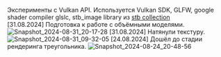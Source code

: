 Эксперименты с Vulkan API.
Используется Vulkan SDK, GLFW, google shader compiler glslc, stb_image library из [stb collection](https://github.com/nothings/stb)\
[31.08.2024]
Подготовка к работе с объёмными моделями.
![Snapshot_2024-08-31_20-17-28](https://github.com/user-attachments/assets/62cc2d7d-5a32-486b-9faf-32dbd4efac01)
[31.08.2024]
Натянули текстуру.
![Snapshot_2024-08-31_09-32-05](https://github.com/user-attachments/assets/ed566fbb-c537-43c8-8d07-6930669682d0)
[24.08.2024]
Дошёл до стадии рендеринга треугольника.
![Snapshot_2024-08-24_20-48-56](https://github.com/user-attachments/assets/38bb092f-579e-42d2-b54d-332ac8ff6d8a)
